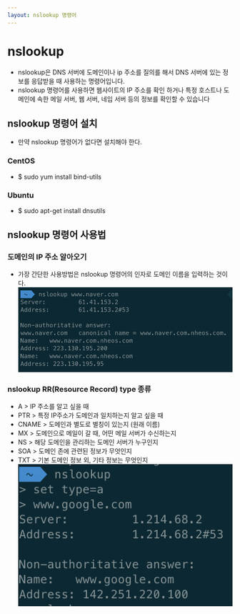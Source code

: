 ```yaml
---
layout: nslookup 명령어
---
```


# nslookup
- nslookup은 DNS 서버에 도메인이나 ip 주소를 질의를 해서 DNS 서버에 있는 정보를 응답받을 때 사용하는 명령어입니다.
- nslookup 명령어를 사용하면 웹사이트의 IP 주소를 확인 하거나 특정 호스트나 도메인에 속한 메일 서버, 웹 서버, 네임 서버 등의 정보를 확인할 수 있습니다

## nslookup 명령어 설치
- 만약 nslookup 명령어가 없다면 설치해야 한다.

### CentOS
- $ sudo yum install bind-utils

### Ubuntu
- $ sudo apt-get install dnsutils

## nslookup 명령어 사용법

### 도메인의 IP 주소 알아오기
- 가장 간단한 사용방법은 nslookup 명령어의 인자로 도메인 이름을 입력하는 것이다.
![](./img/nslookup.png)

### nslookup RR(Resource Record) type 종류
- A > IP 주소를 알고 싶을 때
- PTR > 특정 IP주소가 도메인과 일치하는지 알고 싶을 때
- CNAME > 도메인과 별도로 별칭이 있는지 (원래 이름)
- MX > 도메인으로 메일이 갈 때, 어떤 메일 서버가 수신하는지 
- NS > 해당 도메인을 관리하는 도메인 서버가 누구인지
- SOA > 도메인 존에 관련된 정보가 무엇인지
- TXT > 기본 도메인 정보 외, 기타 정보는 무엇인지
![](./img/nslookup3.png)

